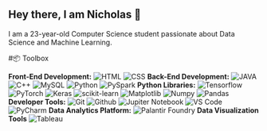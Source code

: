 ## Hey there, I am Nicholas 👋

I am a 23-year-old Computer Science student passionate about Data Science and Machine Learning.

#📦 Toolbox

**Front-End Development:** ![HTML](https://img.shields.io/badge/React-61DAFB?style=for-the-badge&logo=react&logoColor=white) ![CSS](https://img.shields.io/badge/React-61DAFB?style=for-the-badge&logo=react&logoColor=white)
**Back-End Development:** ![JAVA](https://img.shields.io/badge/React-61DAFB?style=for-the-badge&logo=react&logoColor=white) ![C++](https://img.shields.io/badge/React-61DAFB?style=for-the-badge&logo=react&logoColor=white) ![MySQL](https://img.shields.io/badge/React-61DAFB?style=for-the-badge&logo=react&logoColor=white) ![Python](https://img.shields.io/badge/React-61DAFB?style=for-the-badge&logo=react&logoColor=white) ![PySpark](https://img.shields.io/badge/React-61DAFB?style=for-the-badge&logo=react&logoColor=white)
**Python Libraries:** ![Tensorflow](https://img.shields.io/badge/React-61DAFB?style=for-the-badge&logo=react&logoColor=white)![PyTorch](https://img.shields.io/badge/React-61DAFB?style=for-the-badge&logo=react&logoColor=white) ![Keras](https://img.shields.io/badge/React-61DAFB?style=for-the-badge&logo=react&logoColor=white) ![scikit-learn](https://img.shields.io/badge/React-61DAFB?style=for-the-badge&logo=react&logoColor=white) ![Matplotlib](https://img.shields.io/badge/React-61DAFB?style=for-the-badge&logo=react&logoColor=white) ![Numpy](https://img.shields.io/badge/React-61DAFB?style=for-the-badge&logo=react&logoColor=white) ![Pandas](https://img.shields.io/badge/React-61DAFB?style=for-the-badge&logo=react&logoColor=white)
**Developer Tools:** ![Git](https://img.shields.io/badge/React-61DAFB?style=for-the-badge&logo=react&logoColor=white) ![Github](https://img.shields.io/badge/React-61DAFB?style=for-the-badge&logo=react&logoColor=white) ![Jupiter Notebook](https://img.shields.io/badge/React-61DAFB?style=for-the-badge&logo=react&logoColor=white) ![VS Code](https://img.shields.io/badge/React-61DAFB?style=for-the-badge&logo=react&logoColor=white) ![PyCharm](https://img.shields.io/badge/React-61DAFB?style=for-the-badge&logo=react&logoColor=white)
**Data Analytics Platform:** ![Palantir Foundry](https://img.shields.io/badge/React-61DAFB?style=for-the-badge&logo=react&logoColor=white)
**Data Visualization Tools** ![Tableau](https://img.shields.io/badge/React-61DAFB?style=for-the-badge&logo=react&logoColor=white)


<!--
**nickklos10/nickklos10** is a ✨ _special_ ✨ repository because its `README.md` (this file) appears on your GitHub profile.

Here are some ideas to get you started:

- 🔭 I’m currently working on ...
- 🌱 I’m currently learning ...
- 👯 I’m looking to collaborate on ...
- 🤔 I’m looking for help with ...
- 💬 Ask me about ...
- 📫 How to reach me: ...
- 😄 Pronouns: ...
- ⚡ Fun fact: ...
-->
